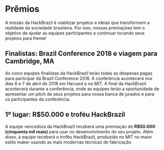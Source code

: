 # Prêmios

A missão da HackBrazil é viabilizar projetos e ideias que transformem a realidade da sociedade brasileira. Por isso, nossas premiações tem o objetivo de ajudar as equipes participantes a continuar tocando seus projetos para frente!

## Finalistas: Brazil Conference 2018 e viagem para Cambridge, MA

As cinco equipes finalistas da HackBrazil terão todas as despesas pagas para participar da Brazil Conference 2018. A conferência acontecerá nos dias 6 e 7 de abril de 2018 em Harvard e no MIT. A final da HackBrazil acontecerá durante a conferência, onde as equipes terão a oportunidade de apresentar um pitch de seus projetos para nossa banca de jurados e para os participantes da conferência.

## 1º lugar: R$50.000 e troféu HackBrazil

A equipe vencedora da HackBrazil receberá uma premiação de **R$50.000 \(cinquenta mil reais\)** para usar no desenvolvimento do seu projeto. Além disso, a equipe receberá o troféu HackBrazil, produzido no MIT no maior estilo maker usando as mais modernas técnicas de fabricação

